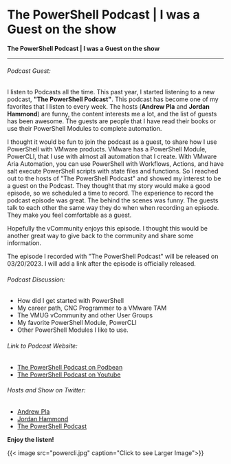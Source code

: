 # The PowerShell Podcast | I was a Guest on the show


**The PowerShell Podcast | I was a Guest on the show**

---

<!--more-->

###### Podcast Guest:

I listen to Podcasts all the time. This past year, I started listening to a new podcast, **"The PowerShell Podcast"**. This podcast has become one of my favorites that I listen to every week. The hosts (**Andrew Pla** and **Jordan Hammond**) are funny, the content interests me a lot, and the list of guests has been awesome. The guests are people that I have read their books or use their PowerShell Modules to complete automation.  

I thought it would be fun to join the podcast as a guest, to share how I use PowerShell with VMware products. VMware has a PowerShell Module, PowerCLI, that I use with almost all automation that I create. With VMware Aria Automation, you can use PowerShell with Workflows, Actions, and have salt execute PowerShell scripts with state files and functions. So I reached out to the hosts of "The PowerShell Podcast" and showed my interest to be a guest on the Podcast. They thought that my story would make a good episode, so we scheduled a time to record. The experience to record the podcast episode was great. The behind the scenes was funny. The guests talk to each other the same way they do when when recording an episode. They make you feel comfortable as a guest.

Hopefully the vCommunity enjoys this episode. I thought this would be another great way to give back to the community and share some information.

The episode I recorded with "The PowerShell Podcast" will be released on 03/20/2023. I will add a link after the episode is officially released.


###### Podcast Discussion:
* How did I get started with PowerShell
* My career path, CNC Programmer to a VMware TAM
* The VMUG vCommunity and other User Groups
* My favorite PowerShell Module, PowerCLI
* Other PowerShell Modules I like to use.

###### Link to Podcast Website:

* [The PowerShell Podcast on Podbean](https://powershellpodcast.podbean.com/)
* [The PowerShell Podcast on Youtube](https://www.youtube.com/playlist?list=PL1mL90yFExsjUS8DRkzfLUcHds7vlxqgM)



###### Hosts and Show on Twitter:
* [Andrew Pla](https://twitter.com/AndrewPlaTech)
* [Jordan Hammond](https://twitter.com/DevOpsJordan)
* [The PowerShell Podcast](https://twitter.com/PowerShellpod)



**Enjoy the listen!**

{{< image src="powercli.jpg" caption="Click to see Larger Image">}}  

